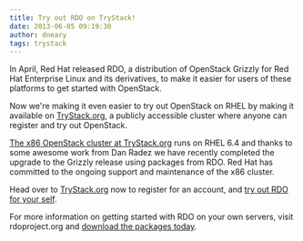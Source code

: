 ```yaml
---
title: Try out RDO on TryStack!
date: 2013-06-05 09:19:30
author: dneary
tags: trystack
---
```


In April, Red Hat released RDO, a distribution of OpenStack Grizzly for
Red Hat Enterprise Linux and its derivatives, to make it easier for
users of these platforms to get started with OpenStack.

Now we're making it even easier to try out OpenStack on RHEL by making
it available on [TryStack.org](http://trystack.org), a publicly accessible cluster where
anyone can register and try out OpenStack.

[The x86 OpenStack cluster at TryStack.org](http://x86.trystack.org) runs on RHEL 6.4 and thanks to some awesome work from Dan Radez we have recently completed the upgrade to the Grizzly release using packages from RDO. Red Hat has committed to the ongoing support and maintenance of the x86 cluster.

Head over to [TryStack.org](http://trystack.org) now to register for an account, and [try out RDO for your self](http://rdoproject.org/Using_RDO_on_TryStack).

For more information on getting started with RDO on your own servers, visit rdoproject.org and [download the packages today](http://rdoproject.org/Quickstart).

